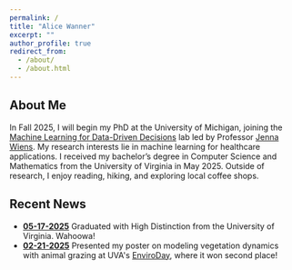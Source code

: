 ```yaml
---
permalink: /
title: "Alice Wanner"
excerpt: ""
author_profile: true
redirect_from: 
  - /about/
  - /about.html
---
```


About Me
---

In Fall 2025, I will begin my PhD at the University of Michigan, joining the [Machine Learning for Data-Driven Decisions](https://wiens-group.engin.umich.edu/) lab led by Professor [Jenna Wiens](https://websites.umich.edu/~wiensj/). My research interests lie in machine learning for healthcare applications. I received my bachelor’s degree in Computer Science and Mathematics from the University of Virginia in May 2025. Outside of research, I enjoy reading, hiking, and exploring local coffee shops.

Recent News
---
- **[05-17-2025](https://alicewanner.github.io/posts/2025/uvagrad/)** Graduated with High Distinction from the University of Virginia. Wahoowa!
- **[02-21-2025](https://alicewanner.github.io/posts/2025/enviroday/)** Presented my poster on modeling vegetation dynamics with animal grazing at UVA's [EnviroDay](https://enviroday.evsc.virginia.edu/), where it won second place!
